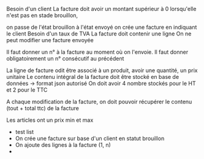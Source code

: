 Besoin d'un client
La facture doit avoir un montant supérieur à 0 lorsqu'elle n'est pas en stade brouillon,


on passe de l'état brouillon à l'état envoyé
on crée une facture en indiquant le client
Besoin d'un taux de TVA
La facture doit contenir une ligne
On ne peut modifier une facture envoyée

Il faut donner un n° à la facture au moment où on l'envoie.
Il faut donner obligatoirement un n° consécutif au précédent


La ligne de facture odit être associé à un produit, avoir une quantité, un prix unitaire
Le contenu intégral de la facture doit être stocké en base de données -> format json autorisé
On doit avoir 4 nombre stockés pour le HT et 2 pour le TTC

A chaque modification de la facture, on doit pouvoir récupérer le contenu (tout + total ttc) de la facture

Les articles ont un prix min et max

- test list
- On crée une facture sur base d'un client en statut brouillon
- On ajoute des lignes à la facture (1, n)
- 


